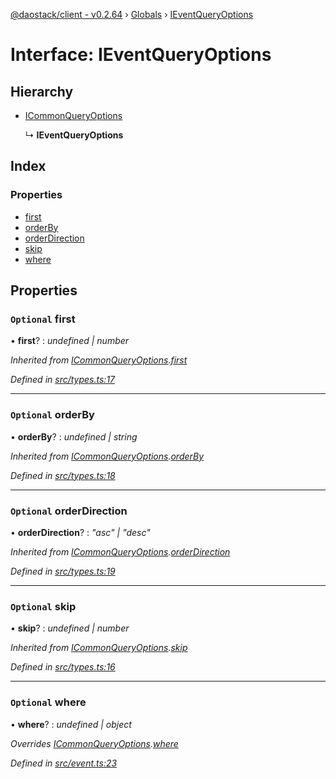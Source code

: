 [@daostack/client - v0.2.64](../README.md) › [Globals](../globals.md) › [IEventQueryOptions](ieventqueryoptions.md)

# Interface: IEventQueryOptions

## Hierarchy

* [ICommonQueryOptions](icommonqueryoptions.md)

  ↳ **IEventQueryOptions**

## Index

### Properties

* [first](ieventqueryoptions.md#optional-first)
* [orderBy](ieventqueryoptions.md#optional-orderby)
* [orderDirection](ieventqueryoptions.md#optional-orderdirection)
* [skip](ieventqueryoptions.md#optional-skip)
* [where](ieventqueryoptions.md#optional-where)

## Properties

### `Optional` first

• **first**? : *undefined | number*

*Inherited from [ICommonQueryOptions](icommonqueryoptions.md).[first](icommonqueryoptions.md#optional-first)*

*Defined in [src/types.ts:17](https://github.com/dorgtech/client/blob/74940d1/src/types.ts#L17)*

___

### `Optional` orderBy

• **orderBy**? : *undefined | string*

*Inherited from [ICommonQueryOptions](icommonqueryoptions.md).[orderBy](icommonqueryoptions.md#optional-orderby)*

*Defined in [src/types.ts:18](https://github.com/dorgtech/client/blob/74940d1/src/types.ts#L18)*

___

### `Optional` orderDirection

• **orderDirection**? : *"asc" | "desc"*

*Inherited from [ICommonQueryOptions](icommonqueryoptions.md).[orderDirection](icommonqueryoptions.md#optional-orderdirection)*

*Defined in [src/types.ts:19](https://github.com/dorgtech/client/blob/74940d1/src/types.ts#L19)*

___

### `Optional` skip

• **skip**? : *undefined | number*

*Inherited from [ICommonQueryOptions](icommonqueryoptions.md).[skip](icommonqueryoptions.md#optional-skip)*

*Defined in [src/types.ts:16](https://github.com/dorgtech/client/blob/74940d1/src/types.ts#L16)*

___

### `Optional` where

• **where**? : *undefined | object*

*Overrides [ICommonQueryOptions](icommonqueryoptions.md).[where](icommonqueryoptions.md#optional-where)*

*Defined in [src/event.ts:23](https://github.com/dorgtech/client/blob/74940d1/src/event.ts#L23)*
